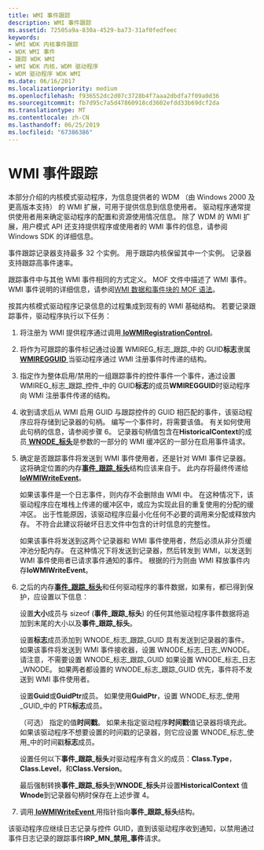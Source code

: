 ```yaml
---
title: WMI 事件跟踪
description: WMI 事件跟踪
ms.assetid: 72505a9a-830a-4529-ba73-31af0fedfeec
keywords:
- WMI WDK 内核事件跟踪
- WDK WMI 事件
- 跟踪 WDK WMI
- WMI WDK 内核，WDM 驱动程序
- WDM 驱动程序 WDK WMI
ms.date: 06/16/2017
ms.localizationpriority: medium
ms.openlocfilehash: f936552dc2d07c3728b4f7aaa2dbdfa7f09a0d36
ms.sourcegitcommit: fb7d95c7a5d47860918cd3602efdd33b69dcf2da
ms.translationtype: MT
ms.contentlocale: zh-CN
ms.lasthandoff: 06/25/2019
ms.locfileid: "67386386"
---
```

# <a name="wmi-event-tracing"></a>WMI 事件跟踪





本部分介绍的内核模式驱动程序，为信息提供者的 WDM （由 Windows 2000 及更高版本支持） 的 WMI 扩展，可用于提供信息到信息使用者。 驱动程序通常提供使用者用来确定驱动程序的配置和资源使用情况信息。 除了 WDM 的 WMI 扩展，用户模式 API 还支持提供程序或使用者的 WMI 事件的信息，请参阅 Windows SDK 的详细信息。

事件跟踪记录器支持最多 32 个实例。 用于跟踪内核保留其中一个实例。 记录器支持跟踪高事件速率。

跟踪事件中与其他 WMI 事件相同的方式定义。 MOF 文件中描述了 WMI 事件。 WMI 事件说明的详细信息，请参阅[WMI 数据和事件块的 MOF 语法](mof-syntax-for-wmi-data-and-event-blocks.md)。

按其内核模式驱动程序记录信息的过程集成到现有的 WMI 基础结构。 若要记录跟踪事件，驱动程序执行以下任务：

1.  将注册为 WMI 提供程序通过调用[ **IoWMIRegistrationControl**](https://docs.microsoft.com/windows-hardware/drivers/ddi/content/wdm/nf-wdm-iowmiregistrationcontrol)。

2.  将作为可跟踪的事件标记通过设置 WMIREG\_标志\_跟踪\_中的 GUID**标志**隶属[ **WMIREGGUID** ](https://docs.microsoft.com/windows-hardware/drivers/ddi/content/wmistr/ns-wmistr-wmiregguidw)当驱动程序通过 WMI 注册事件时传递的结构。

3.  指定作为整体启用/禁用的一组跟踪事件的控件事件一个事件，通过设置 WMIREG\_标志\_跟踪\_控件\_中的 GUID**标志**的成员**WMIREGGUID**时驱动程序向 WMI 注册事件传递的结构。

4.  收到请求后从 WMI 启用 GUID 与跟踪控件的 GUID 相匹配的事件，该驱动程序应将存储到记录器的句柄。 编写一个事件时，将需要该值。 有关如何使用此句柄的信息，请参阅步骤 6。 记录器句柄值包含在**HistoricalContext**的成员[ **WNODE\_标头**](https://docs.microsoft.com/windows-hardware/drivers/ddi/content/wmistr/ns-wmistr-_wnode_header)是参数的一部分的 WMI 缓冲区的一部分在启用事件请求。

5.  确定是否跟踪事件将发送到 WMI 事件使用者，还是针对 WMI 事件记录器。 这将确定位置的内存[**事件\_跟踪\_标头**](https://msdn.microsoft.com/library/windows/hardware/ff544329)结构应该来自于。 此内存将最终传递给[ **IoWMIWriteEvent**](https://docs.microsoft.com/windows-hardware/drivers/ddi/content/wdm/nf-wdm-iowmiwriteevent)。

    如果该事件是一个日志事件，则内存不会删除由 WMI 中。 在这种情况下，该驱动程序应在堆栈上传递的缓冲区中，或应为实现此目的重复使用的分配的缓冲区。 出于性能原因，该驱动程序应最小化任何不必要的调用来分配或释放内存。 不符合此建议将破坏日志文件中包含的计时信息的完整性。

    如果该事件将发送到这两个记录器和 WMI 事件使用者，然后必须从非分页缓冲池分配内存。 在这种情况下将发送到记录器，然后转发到 WMI，以发送到 WMI 事件使用者已请求事件通知的事件。 根据的行为则由 WMI 释放事件内存**IoWMIWriteEvent**。

6.  之后的内存[**事件\_跟踪\_标头**](https://msdn.microsoft.com/library/windows/hardware/ff544329)和任何驱动程序的事件数据，如果有，都已得到保护，应设置以下信息：

    设置**大小**成员与 sizeof (**事件\_跟踪\_标头**) 的任何其他驱动程序事件数据将追加到末尾的大小以及**事件\_跟踪\_标头**。

    设置**标志**成员添加到 WNODE\_标志\_跟踪\_GUID 具有发送到记录器的事件。 如果该事件将发送到 WMI 事件接收器，设置 WNODE\_标志\_日志\_WNODE。 请注意，不需要设置 WNODE\_标志\_跟踪\_GUID 如果设置 WNODE\_标志\_日志\_WNODE。 如果两者都设置的 WNODE\_标志\_跟踪\_GUID 优先，事件将不发送到 WMI 事件使用者。

    设置**Guid**或**GuidPtr**成员。 如果使用**GuidPtr**，设置 WNODE\_标志\_使用\_GUID\_中的 PTR**标志**成员。

    （可选） 指定的值**时间戳**。 如果未指定驱动程序**时间戳**值记录器将填充此。 如果该驱动程序不想要设置的时间戳的记录器，则它应设置 WNODE\_标志\_使用\_中的时间戳**标志**成员。

    设置任何以下**事件\_跟踪\_标头**对驱动程序有含义的成员：**Class.Type**， **Class.Level**，和**Class.Version**。

    最后强制转换**事件\_跟踪\_标头**到**WNODE\_标头**并设置**HistoricalContext** 值**Wnode**到记录器句柄时保存在上述步骤 4。

7.  调用[ **IoWMIWriteEvent** ](https://docs.microsoft.com/windows-hardware/drivers/ddi/content/wdm/nf-wdm-iowmiwriteevent)用指针指向**事件\_跟踪\_标头**结构。

该驱动程序应继续日志记录与控件 GUID，直到该驱动程序收到通知，以禁用通过事件日志记录的跟踪事件**IRP\_MN\_禁用\_事件**请求。

 

 




